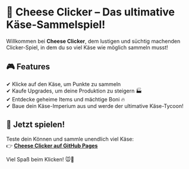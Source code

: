 # 🧀 Cheese Clicker – Das ultimative Käse-Sammelspiel!

Willkommen bei **Cheese Clicker**, dem lustigen und süchtig machenden Clicker-Spiel, in dem du so viel Käse wie möglich sammeln musst!

## 🎮 Features
✔ Klicke auf den Käse, um Punkte zu sammeln  
✔ Kaufe Upgrades, um deine Produktion zu steigern 🏭  
✔ Entdecke geheime Items und mächtige Boni 🔥  
✔ Baue dein Käse-Imperium aus und werde der ultimative Käse-Tycoon!  

## 🚀 Jetzt spielen!
Teste dein Können und sammle unendlich viel Käse:  
👉 **[Cheese Clicker auf GitHub Pages](https://megahamster0.github.io/Cheese-Clicker/)**  

Viel Spaß beim Klicken! 🐭🧀
